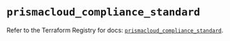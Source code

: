 # `prismacloud_compliance_standard`

Refer to the Terraform Registry for docs: [`prismacloud_compliance_standard`](https://registry.terraform.io/providers/paloaltonetworks/prismacloud/1.7.0/docs/resources/compliance_standard).

